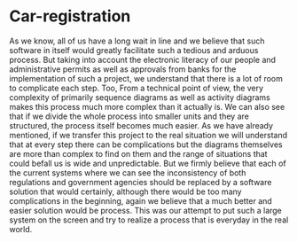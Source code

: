 # Car-registration
As we know, all of us have a long wait in line and we believe that such software in itself would greatly facilitate such a tedious and arduous process. But taking into account the electronic literacy of our people and administrative permits as well as approvals from banks for the implementation of such a project, we understand that there is a lot of room to complicate each step. Too, From a technical point of view, the very complexity of primarily sequence diagrams as well as activity diagrams makes this process much more complex than it actually is. We can also see that if we divide the whole process into smaller units and they are structured, the process itself becomes much easier. As we have already mentioned, if we transfer this project to the real situation we will understand that at every step there can be complications but the diagrams themselves are more than complex to find on them and the range of situations that could befall us is wide and unpredictable. But we firmly believe that each of the current systems where we can see the inconsistency of both regulations and government agencies should be replaced by a software solution that would certainly, although there would be too many complications in the beginning, again we believe that a much better and easier solution would be process. This was our attempt to put such a large system on the screen and try to realize a process that is everyday in the real world.
